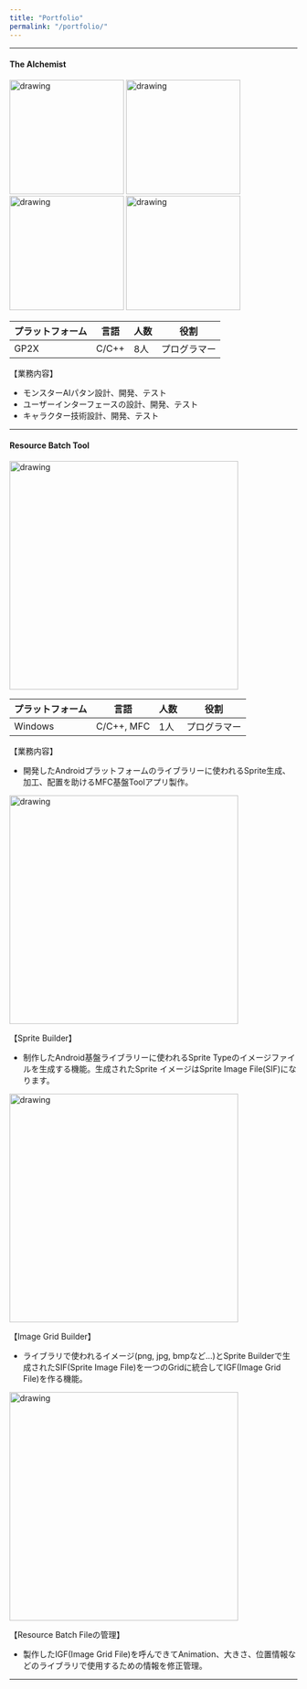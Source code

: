 ```yaml
---
title: "Portfolio"
permalink: "/portfolio/"
---
```


_ _ _

#### The Alchemist

<img src="https://msh0411.github.io/assets/Gp2xWiz.jpg" alt="drawing" width="200"/>
<img src="https://msh0411.github.io/assets/TheAlchemist_01.jpg" alt="drawing" width="200"/>


<img src="https://msh0411.github.io/assets/TheAlchemist_02.jpg" alt="drawing" width="200"/>
<img src="https://msh0411.github.io/assets/TheAlchemist_03.jpg" alt="drawing" width="200"/>


|プラットフォーム|言語|人数|役割
|--------|--------|--------|--------|
|GP2X|C/C++|8人|プログラマー|

【業務内容】

+ モンスターAIパタン設計、開発、テスト
+ ユーザーインターフェースの設計、開発、テスト
+ キャラクター技術設計、開発、テスト


_ _ _


#### Resource Batch Tool

<img src="https://msh0411.github.io/assets/ResourceBatchTool_01.png" alt="drawing" width="400"/>

|プラットフォーム|言語|人数|役割
|--------|--------|--------|--------|
|Windows|C/C++, MFC|1人|プログラマー|

【業務内容】

+ 開発したAndroidプラットフォームのライブラリーに使われるSprite生成、加工、配置を助けるMFC基盤Toolアプリ製作。

<img src="https://msh0411.github.io/assets/ResourceBatchTool_02.png" alt="drawing" width="400"/>

【Sprite Builder】

+ 制作したAndroid基盤ライブラリーに使われるSprite Typeのイメージファイルを生成する機能。生成されたSprite イメージはSprite Image File(SIF)になります。

<img src="https://msh0411.github.io/assets/ResourceBatchTool_03.png" alt="drawing" width="400"/>

【Image Grid Builder】

+ ライブラリで使われるイメージ(png, jpg, bmpなど...)とSprite Builderで生成されたSIF(Sprite Image File)を一つのGridに統合してIGF(Image Grid File)を作る機能。

<img src="https://msh0411.github.io/assets/ResourceBatchTool_04.png" alt="drawing" width="400"/>

【Resource Batch Fileの管理】

 + 製作したIGF(Image Grid File)を呼んできてAnimation、大きさ、位置情報などのライブラリで使用するための情報を修正管理。

_ _ _
